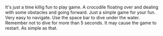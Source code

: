 It's just a time killig fun to play game. A crocodile floating over and dealing with some obstacles and going forward. Just a simple game for your fun. Very easy to navigate. Use the space
bar to dive under the water. Remember not to dive for more than 5 seconds. It may cause the game to restart. As simple as that.
